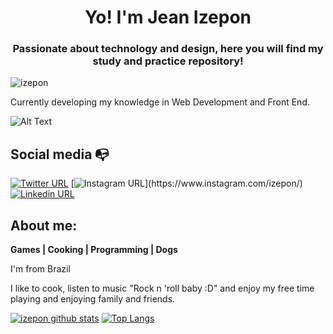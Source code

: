 <h1 align="center">Yo! I'm Jean Izepon</h1>
<h3 align="center">
Passionate about technology and design, here you will find my study and practice repository!</h3>

<p align="left"> <img src="https://komarev.com/ghpvc/?username=izepon&label=Profile%20views&color=0e75b6&style=flat" alt="izepon" /> </p>

Currently developing my knowledge in Web Development and Front End.

![Alt Text](https://i.pinimg.com/originals/bc/1c/5c/bc1c5caa5be55e8a602fd5ec390e8fd0.gif)

## Social media :mailbox_with_no_mail:

[![Twitter URL](https://img.shields.io/twitter/url?color=%231DA1F2&label=follow&logo=twitter&logoColor=%231DA1F2&style=flat-square&url=https%3A%2F%2Fwww.reddit.com%2Fuser%2FFatChicken277)](https://twitter.com/izepon)
[![Instagram URL](https://img.shields.io/twitter/url?color=%23fb3958&label=follow&logo=instagram&logoColor=%23fb3958&style=flat-square&url=https%3A%2F%2Fwww.instagram.com%2Falejorc_)](https://www.instagram.com/izepon/)
[![Linkedin URL](https://img.shields.io/twitter/url?color=%230072b1&label=connect&logo=linkedin&logoColor=%230072b1&style=flat-square&url=https%3A%2F%2Fwww.linkedin.com%2Fin%2Falejandro-ramirez-ciceros%2F)](https://www.linkedin.com/in/jean-izepon/)

## About me: 

**Games | Cooking | Programming | Dogs**

I'm from Brazil

I like to cook, listen to music "Rock n 'roll baby :D" and enjoy my free time playing and enjoying family and friends.

[![izepon github stats](https://github-readme-stats.vercel.app/api?username=izepon)](https://github.com/izepon)
[![Top Langs](https://github-readme-stats.vercel.app/api/top-langs/?username=izepon&layout=compact)](https://github.com/izepon)

